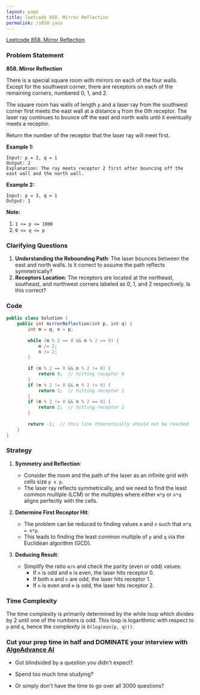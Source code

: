 ```yaml
---
layout: page
title: leetcode 858. Mirror Reflection
permalink: /s858-java
---
```

[Leetcode 858. Mirror Reflection](https://algoadvance.github.io/algoadvance/l858)
### Problem Statement

**858. Mirror Reflection**

There is a special square room with mirrors on each of the four walls. Except for the southwest corner, there are receptors on each of the remaining corners, numbered 0, 1, and 2.

The square room has walls of length `p` and a laser ray from the southwest corner first meets the east wall at a distance `q` from the 0th receptor. The laser ray continues to bounce off the east and north walls until it eventually meets a receptor.

Return the number of the receptor that the laser ray will meet first.

**Example 1:**

```plaintext
Input: p = 2, q = 1
Output: 2
Explanation: The ray meets receptor 2 first after bouncing off the east wall and the north wall.
```

**Example 2:**

```plaintext
Input: p = 3, q = 1
Output: 1
```

**Note:**

1. `1 <= p <= 1000`
2. `0 <= q <= p`

### Clarifying Questions

1. **Understanding the Rebounding Path**: The laser bounces between the east and north walls. Is it correct to assume the path reflects symmetrically?
2. **Receptors Location**: The receptors are located at the northeast, southeast, and northwest corners labeled as 0, 1, and 2 respectively. Is this correct?

### Code

```java
public class Solution {
    public int mirrorReflection(int p, int q) {
        int m = q, n = p;
        
        while (m % 2 == 0 && n % 2 == 0) {
            m /= 2;
            n /= 2;
        }
        
        if (m % 2 == 0 && n % 2 != 0) {
            return 0;  // hitting receptor 0
        }
        if (m % 2 != 0 && n % 2 != 0) {
            return 1;  // hitting receptor 1
        }
        if (m % 2 != 0 && n % 2 == 0) {
            return 2;  // hitting receptor 2
        }
        
        return -1;  // this line theoretically should not be reached
    }
}

```

### Strategy

1. **Symmetry and Reflection**:
   - Consider the room and the path of the laser as an infinite grid with cells size `p x p`.
   - The laser ray reflects symmetrically, and we need to find the least common multiple (LCM) or the multiples where either `m*p` or `n*q` aligns perfectly with the cells.

2. **Determine First Receptor Hit**:
   - The problem can be reduced to finding values `m` and `n` such that `m*q = n*p`.
   - This leads to finding the least common multiple of `p` and `q` via the Euclidean algorithm (GCD).

3. **Deducing Result**:
   - Simplify the ratio `m/n` and check the parity (even or odd) values:
     - If `n` is odd and `m` is even, the laser hits receptor 0.
     - If both `m` and `n` are odd, the laser hits receptor 1.
     - If `n` is even and `m` is odd, the laser hits receptor 2.

### Time Complexity

The time complexity is primarily determined by the while loop which divides by 2 until one of the numbers is odd. This loop is logarithmic with respect to `p` and `q`, hence the complexity is `O(log(min(p, q)))`.


### Cut your prep time in half and DOMINATE your interview with [AlgoAdvance AI](https://algoAdvance.com)

- Got blindsided by a question you didn't expect?

- Spend too much time studying?

- Or simply don't have the time to go over all 3000 questions?

